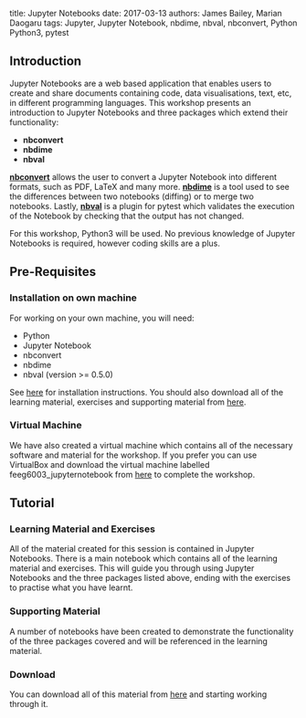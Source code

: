 title: Jupyter Notebooks
date: 2017-03-13
authors: James Bailey, Marian Daogaru
tags: Jupyter, Jupyter Notebook, nbdime, nbval, nbconvert, Python Python3, pytest

## Introduction

Jupyter Notebooks are a web based application that enables users to create and share documents containing code, data visualisations, text, etc, in different programming languages. This workshop presents an introduction to Jupyter Notebooks and three packages which extend their functionality:
- **nbconvert**
- **nbdime**
- **nbval**

[**nbconvert**](https://nbconvert.readthedocs.io/en/latest/) allows the user to convert a Jupyter Notebook into different formats, such as PDF, LaTeX and many more. [**nbdime**](https://nbdime.readthedocs.io/en/latest/) is a tool used to see the differences between two notebooks (diffing) or to merge two notebooks. Lastly, [**nbval**](https://github.com/computationalmodelling/nbval) is a plugin for pytest which validates the execution of the Notebook by checking that the output has not changed. 

For this workshop, Python3 will be used. No previous knowledge of Jupyter Notebooks is required, however coding skills are a plus.

## Pre-Requisites
### Installation on own machine
For working on your own machine, you will need:
- Python
- Jupyter Notebook
- nbconvert
- nbdime
- nbval (version >= 0.5.0)

See [here]({filename}/Installation_Instructions.html) for installation instructions. You should also download all of the learning material, exercises and supporting material from [here]({filename}/Learning_Material.zip).

### Virtual Machine
We have also created a virtual machine which contains all of the necessary software and material for the workshop. If you prefer you can use VirtualBox and download the virtual machine labelled feeg6003_jupyternotebook from [here](www.soton.ac.uk/~ngcmbits/virtualmachines) to complete the workshop.

## Tutorial
### Learning Material and Exercises
All of the material created for this session is contained in Jupyter Notebooks. There is a main notebook which contains all of the learning material and exercises. This will guide you through using Jupyter Notebooks and the three packages listed above, ending with the exercises to practise what you have learnt.

### Supporting Material
A number of notebooks have been created to demonstrate the functionality of the three packages covered and will be referenced in the learning material.

### Download
You can download all of this material from [here]({filename}/Learning_Material.zip) and starting working through it.
